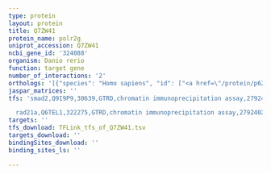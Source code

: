```yaml
---
type: protein
layout: protein
title: Q7ZW41
protein_name: polr2g
uniprot_accession: Q7ZW41
ncbi_gene_id: '324088'
organism: Danio rerio
function: target gene
number_of_interactions: '2'
orthologs: '[{"species": "Homo sapiens", "id": ["<a href=\"/protein/p62487\">P62487</a>"]}, {"species": "Mus musculus", "id": ["<a href=\"/protein/p62488\">P62488</a>"]}, {"species": "Rattus norvegicus", "id": ["<a href=\"/protein/p62489\">P62489</a>"]}, {"species": "Drosophila melanogaster", "id": ["<a href=\"/protein/q9vfb5\">Q9VFB5</a>"]}, {"species": "Caenorhabditis elegans", "id": ["<a href=\"/protein/q9n3c9\">Q9N3C9</a>"]}, {"species": "Saccharomyces cerevisiae", "id": ["<a href=\"/protein/p34087\">P34087</a>"]}]'
jaspar_matrices: ''
tfs: 'smad2,Q9I9P9,30639,GTRD,chromatin immunoprecipitation assay,27924024%5Buid%5D,No

  rad21a,Q6TEL1,322275,GTRD,chromatin immunoprecipitation assay,27924024%5Buid%5D,No'
targets: ''
tfs_download: TFLink_tfs_of_Q7ZW41.tsv
targets_download: ''
bindingSites_download: ''
binding_sites_ls: ''

---
```

